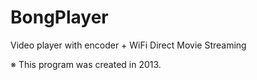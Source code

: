 # BongPlayer

Video player with encoder + WiFi Direct Movie Streaming

※ This program was created in 2013.
